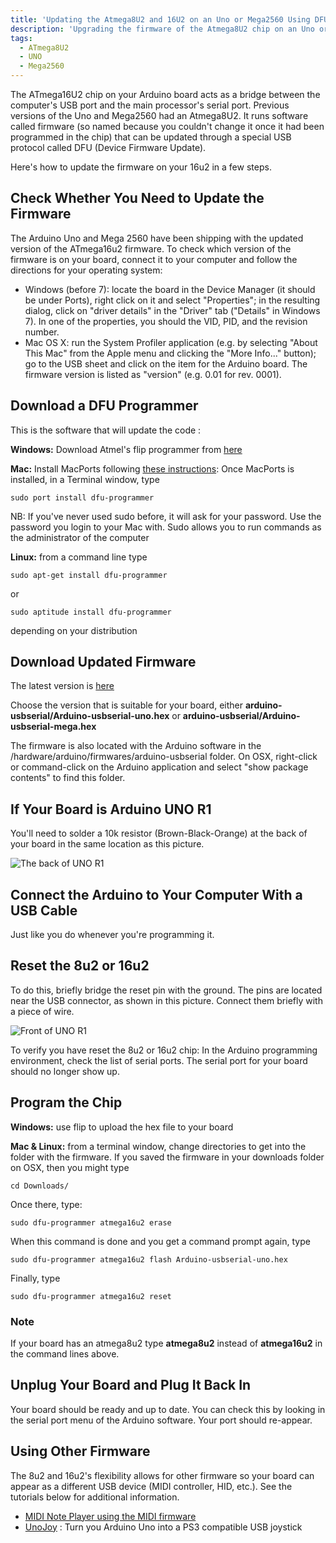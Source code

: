 ```yaml
---
title: 'Updating the Atmega8U2 and 16U2 on an Uno or Mega2560 Using DFU'
description: 'Upgrading the firmware of the Atmega8U2 chip on an Uno or Mega2560. This chip acts as the usb-to-serial converter and can be updated via USB.'
tags:
  - ATmega8U2
  - UNO
  - Mega2560
---
```


The ATmega16U2 chip on your Arduino board acts as a bridge between the computer's USB port and the main processor's serial port. Previous versions of the Uno and Mega2560 had an Atmega8U2. It runs software called firmware (so named because you couldn't change it once it had been programmed in the chip) that can be updated through a special USB protocol called DFU (Device Firmware Update).

Here's how to update the firmware on your 16u2 in a few steps.

## Check Whether You Need to Update the Firmware
The Arduino Uno and Mega 2560 have been shipping with the updated version of the ATmega16u2 firmware. To check which version of the firmware is on your board, connect it to your computer and follow the directions for your operating system:

- Windows (before 7): locate the board in the Device Manager (it should be under Ports), right click on it and select "Properties"; in the resulting dialog, click on "driver details" in the "Driver" tab ("Details" in Windows 7). In one of the properties, you should the VID, PID, and the revision number.
- Mac OS X: run the System Profiler application (e.g. by selecting "About This Mac" from the Apple menu and clicking the "More Info..." button); go to the USB sheet and click on the item for the Arduino board. The firmware version is listed as "version" (e.g. 0.01 for rev. 0001).
## Download a DFU Programmer
This is the software that will update the code :

**Windows:** Download Atmel's flip programmer from [here](http://www.microchip.com/developmenttools/productdetails.aspx?partno=flip)

**Mac:** Install MacPorts following [these instructions](http://www.macports.org/install.php#pkg): Once MacPorts is installed, in a Terminal window, type
```
sudo port install dfu-programmer
```

NB: If you've never used sudo before, it will ask for your password. Use the password you login to your Mac with. Sudo allows you to run commands as the administrator of the computer

**Linux:** from a command line type
```
sudo apt-get install dfu-programmer
```
or
```
sudo aptitude install dfu-programmer
```
depending on your distribution

## Download Updated Firmware
The latest version is [here](https://github.com/arduino/ArduinoCore-avr/tree/master/firmwares/atmegaxxu2)

Choose the version that is suitable for your board, either **arduino-usbserial/Arduino-usbserial-uno.hex** or **arduino-usbserial/Arduino-usbserial-mega.hex**

The firmware is also located with the Arduino software in the /hardware/arduino/firmwares/arduino-usbserial folder. On OSX, right-click or command-click on the Arduino application and select "show package contents" to find this folder.

## If Your Board is Arduino UNO R1
You'll need to solder a 10k resistor (Brown-Black-Orange) at the back of your board in the same location as this picture.

![The back of UNO R1](./assets/Uno-back-DFU-resistor.png)


## Connect the Arduino to Your Computer With a USB Cable
Just like you do whenever you're programming it.

## Reset the 8u2 or 16u2
To do this, briefly bridge the reset pin with the ground. The pins are located near the USB connector, as shown in this picture. Connect them briefly with a piece of wire.

![Front of UNO R1](./assets/Uno-front-DFU-reset.png)


To verify you have reset the 8u2 or 16u2 chip: In the Arduino programming environment, check the list of serial ports. The serial port for your board should no longer show up.

## Program the Chip
**Windows:** use flip to upload the hex file to your board

**Mac & Linux:** from a terminal window, change directories to get into the folder with the firmware. If you saved the firmware in your downloads folder on OSX, then you might type
```
cd Downloads/
```
Once there, type:
```
sudo dfu-programmer atmega16u2 erase
```
When this command is done and you get a command prompt again, type
```
sudo dfu-programmer atmega16u2 flash Arduino-usbserial-uno.hex
```
Finally, type
```
sudo dfu-programmer atmega16u2 reset
```
### Note
If your board has an atmega8u2 type **atmega8u2** instead of **atmega16u2** in the command lines above.

## Unplug Your Board and Plug It Back In
Your board should be ready and up to date. You can check this by looking in the serial port menu of the Arduino software. Your port should re-appear.

## Using Other Firmware
The 8u2 and 16u2's flexibility allows for other firmware so your board can appear as a different USB device (MIDI controller, HID, etc.). See the tutorials below for additional information.

- [MIDI Note Player using the MIDI firmware](/hacking/software/MidiWith8U2Firmware)
- [UnoJoy](https://code.google.com/p/unojoy/wiki/GettingStarted) : Turn you Arduino Uno into a PS3 compatible USB joystick
